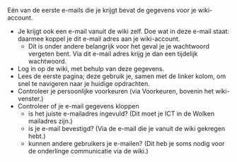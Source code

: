 Eén van de eerste e-mails die je krijgt bevat de gegevens voor je wiki-account.

* Je krijgt ook een e-mail vanuit de wiki zelf. Doe wat in deze e-mail staat: daarmee koppel je dit  e-mail adres aan je wiki-account.
     * Dit is onder andere belangrijk voor het geval je je wachtwoord vergeten bent. Via dit e-mail adres krijg je dan een tijdelijk wachtwoord.
* Log in op de wiki, met behulp van deze gegevens.
* Lees de eerste pagina; deze gebruik je, samen met de linker kolom, om snel te navigeren naar je huidige opdrachten.
* Controleer je persoonlijke voorkeuren (via Voorkeuren, bovenin het wiki-venster.)
* Controleer of je e-mail gegevens kloppen
     * is het juiste e-mailadres ingevuld? (Dit moet je ICT in de Wolken mailadres zijn.)
     * is je e-mail bevestigd? (Via de e-mail die je vanuit de wiki gekregen hebt.)
     * kunnen andere gebruikers je e-mailen? (Dit heb je soms nodig voor de onderlinge communicatie via de wiki.)


